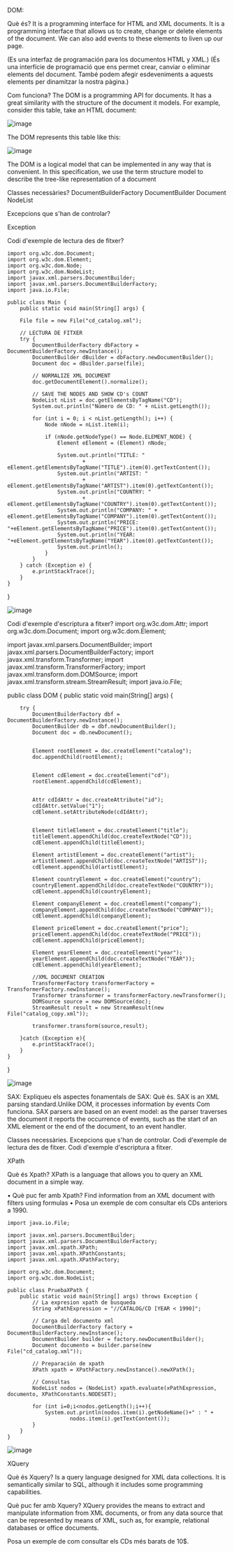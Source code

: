 DOM:

Què és?
It is a programming interface for HTML and XML documents.
It is a programming interface that allows us to create, change or delete elements of the document. We can also add events to these elements to liven up our page.


(Es una interfaz de programación para los documentos HTML y XML.)
(És una interfície de programació que ens permet crear, canviar o eliminar elements del document. També podem afegir esdeveniments a aquests elements per dinamitzar la nostra pàgina.)

Com funciona?
The DOM is a programming API for documents. It has a great similarity with the structure of the document it models. For example, consider this table, take an HTML document:

![image](https://user-images.githubusercontent.com/91152783/200332532-240fe9a9-0f3d-491d-93fd-dcc1b65dc3b2.png)


The DOM represents this table like this:



![image](https://user-images.githubusercontent.com/91152783/200331585-f2fcc894-3f22-4bd4-9858-cc08d80906c7.png)





The DOM is a logical model that can be implemented in any way that is convenient. In this specification, we use the term structure model to describe the tree-like representation of a document


Classes necessàries?
DocumentBuilderFactory
DocumentBuilder
Document
NodeList

Excepcions que s'han de controlar?

Exception

Codi d'exemple de lectura des de fitxer?
    
    import org.w3c.dom.Document;
    import org.w3c.dom.Element;
    import org.w3c.dom.Node;
    import org.w3c.dom.NodeList;
    import javax.xml.parsers.DocumentBuilder;
    import javax.xml.parsers.DocumentBuilderFactory;
    import java.io.File;

    public class Main {
        public static void main(String[] args) {

        File file = new File("cd_catalog.xml");

        // LECTURA DE FITXER
        try {
            DocumentBuilderFactory dbFactory = DocumentBuilderFactory.newInstance();
            DocumentBuilder dBuilder = dbFactory.newDocumentBuilder();
            Document doc = dBuilder.parse(file);

            // NORMALIZE XML DOCUMENT
            doc.getDocumentElement().normalize();

            // SAVE THE NODES AND SHOW CD's COUNT
            NodeList nList = doc.getElementsByTagName("CD");
            System.out.println("Número de CD: " + nList.getLength());

            for (int i = 0; i < nList.getLength(); i++) {
                Node nNode = nList.item(i);

                if (nNode.getNodeType() == Node.ELEMENT_NODE) {
                    Element eElement = (Element) nNode;

                    System.out.println("TITLE: "
                            + eElement.getElementsByTagName("TITLE").item(0).getTextContent());
                    System.out.println("ARTIST: "
                            + eElement.getElementsByTagName("ARTIST").item(0).getTextContent());
                    System.out.println("COUNTRY: "
                            + eElement.getElementsByTagName("COUNTRY").item(0).getTextContent());
                    System.out.println("COMPANY: " + eElement.getElementsByTagName("COMPANY").item(0).getTextContent());
                    System.out.println("PRICE: "+eElement.getElementsByTagName("PRICE").item(0).getTextContent());
                    System.out.println("YEAR: "+eElement.getElementsByTagName("YEAR").item(0).getTextContent());
                    System.out.println();
                }
            }
        } catch (Exception e) {
            e.printStackTrace();
        }
    }
}


![image](https://user-images.githubusercontent.com/91152783/200331847-2ada1415-2ee4-4dc1-9a58-3e3a78c7c5c2.png)


Codi d'exemple d'escriptura a fitxer?
import org.w3c.dom.Attr;
import org.w3c.dom.Document;
import org.w3c.dom.Element;

import javax.xml.parsers.DocumentBuilder;
import javax.xml.parsers.DocumentBuilderFactory;
import javax.xml.transform.Transformer;
import javax.xml.transform.TransformerFactory;
import javax.xml.transform.dom.DOMSource;
import javax.xml.transform.stream.StreamResult;
import java.io.File;

public class DOM {
    public static void main(String[] args) {

        try {
            DocumentBuilderFactory dbf = DocumentBuilderFactory.newInstance();
            DocumentBuilder db = dbf.newDocumentBuilder();
            Document doc = db.newDocument();

            
            Element rootElement = doc.createElement("catalog");
            doc.appendChild(rootElement);

           
            Element cdElement = doc.createElement("cd");
            rootElement.appendChild(cdElement);

           
            Attr cdIdAttr = doc.createAttribute("id");
            cdIdAttr.setValue("1");
            cdElement.setAttributeNode(cdIdAttr);

          
            Element titleElement = doc.createElement("title");
            titleElement.appendChild(doc.createTextNode("CD"));
            cdElement.appendChild(titleElement);

            Element artistElement = doc.createElement("artist");
            artistElement.appendChild(doc.createTextNode("ARTIST"));
            cdElement.appendChild(artistElement);

            Element countryElement = doc.createElement("country");
            countryElement.appendChild(doc.createTextNode("COUNTRY"));
            cdElement.appendChild(countryElement);

            Element companyElement = doc.createElement("company");
            companyElement.appendChild(doc.createTextNode("COMPANY"));
            cdElement.appendChild(companyElement);

            Element priceElement = doc.createElement("price");
            priceElement.appendChild(doc.createTextNode("PRICE"));
            cdElement.appendChild(priceElement);

            Element yearElement = doc.createElement("year");
            yearElement.appendChild(doc.createTextNode("YEAR"));
            cdElement.appendChild(yearElement);

            //XML DOCUMENT CREATION
            TransformerFactory transformerFactory = TransformerFactory.newInstance();
            Transformer transformer = transformerFactory.newTransformer();
            DOMSource source = new DOMSource(doc);
            StreamResult result = new StreamResult(new File("catalog_copy.xml"));

            transformer.transform(source,result);

        }catch (Exception e){
            e.printStackTrace();
        }
    }
}

![image](https://user-images.githubusercontent.com/91152783/200331935-a964b5c5-95b5-4993-8b68-7ee70dffdd84.png)











SAX:
Expliqueu els aspectes fonamentals de SAX:
  Què és.
      SAX is an XML parsing standard.Unlike DOM, it processes information by events
  Com funciona.
      SAX parsers are based on an event model: as the parser traverses the document it reports the occurrence of events, such as the start of an XML element or the end of the document, to an event handler.
      
  Classes necessàries.
  Excepcions que s'han de controlar.
  Codi d'exemple de lectura des de fitxer.
  Codi d'exemple d'escriptura a fitxer.





XPath	

Què és Xpath?
XPath is a language that allows you to query an XML document in a simple way.

   • Què puc fer amb Xpath?
Find information from an XML document with filters using formulas
    • Posa un exemple de com consultar els CDs anteriors a 1990.

    import java.io.File;

    import javax.xml.parsers.DocumentBuilder;
    import javax.xml.parsers.DocumentBuilderFactory;
    import javax.xml.xpath.XPath;
    import javax.xml.xpath.XPathConstants;
    import javax.xml.xpath.XPathFactory;

    import org.w3c.dom.Document;
    import org.w3c.dom.NodeList;

    public class PruebaXPath {
        public static void main(String[] args) throws Exception {
            // La expresion xpath de busqueda
            String xPathExpression = "//CATALOG/CD [YEAR < 1990]";

            // Carga del documento xml
            DocumentBuilderFactory factory = DocumentBuilderFactory.newInstance();
            DocumentBuilder builder = factory.newDocumentBuilder();
            Document documento = builder.parse(new File("cd_catalog.xml"));

            // Preparación de xpath
            XPath xpath = XPathFactory.newInstance().newXPath();

            // Consultas
            NodeList nodos = (NodeList) xpath.evaluate(xPathExpression, documento, XPathConstants.NODESET);

            for (int i=0;i<nodos.getLength();i++){
                System.out.println(nodos.item(i).getNodeName()+" : " +
                        nodos.item(i).getTextContent());
            }
        }
    }


![image](https://user-images.githubusercontent.com/91152783/200332011-f10852aa-58ef-4979-8fb3-da60ac67764a.png)







XQuery


Què és Xquery?
Is a query language designed for XML data collections. It is semantically similar to SQL, although it includes some programming capabilities.

Què puc fer amb Xquery?
    XQuery provides the means to extract and manipulate information from XML documents, or from any data source that can be represented by means of XML, such as, for example, relational databases or office documents.
      
      
 Posa un exemple de com consultar els CDs més barats de 10$.
